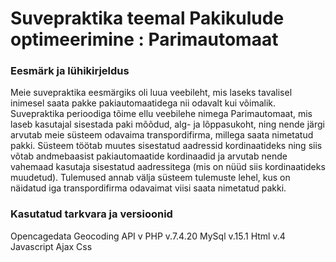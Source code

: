 # Suvepraktika teemal Pakikulude optimeerimine : Parimautomaat


### Eesmärk ja lühikirjeldus

Meie suvepraktika eesmärgiks oli luua veebileht, mis laseks tavalisel inimesel saata pakke pakiautomaatidega nii odavalt kui võimalik. Suvepraktika perioodiga tõime ellu veebilehe nimega Parimautomaat, mis laseb kasutajal sisestada paki mõõdud, alg- ja lõppasukoht, ning nende järgi arvutab meie süsteem odavaima transpordifirma, millega saata nimetatud pakki. Süsteem töötab muutes sisestatud aadressid kordinaatideks ning siis võtab andmebaasist pakiautomaatide kordinaadid ja arvutab nende vahemaad kasutaja sisestatud aadressitega (mis on nüüd siis kordinaatideks muudetud). Tulemused annab välja süsteem tulemuste lehel, kus on näidatud iga transpordifirma odavaimat viisi saata nimetatud pakki.

### Kasutatud tarkvara ja versioonid

Opencagedata Geocoding API v
PHP v.7.4.20
MySql v.15.1
Html v.4
Javascript
Ajax
Css
